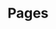 ---
title: Pages
excerpt: ''
deprecated: false
hidden: false
metadata:
  title: ''
  description: ''
  robots: index
next:
  description: ''
---